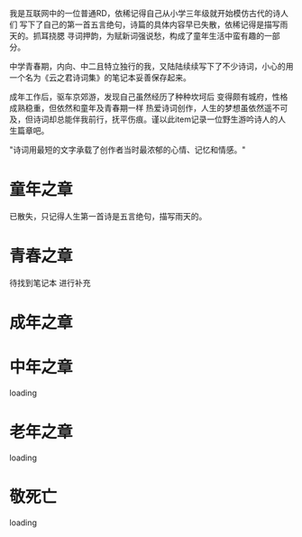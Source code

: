 我是互联网中的一位普通RD，依稀记得自己从小学三年级就开始模仿古代的诗人们 写下了自己的第一首五言绝句，诗篇的具体内容早已失散，依稀记得是描写雨天的。抓耳挠腮 寻词押韵，为赋新词强说愁，构成了童年生活中蛮有趣的一部分。

中学青春期，内向、中二且特立独行的我，又陆陆续续写下了不少诗词，小心的用一个名为《云之君诗词集》的笔记本妥善保存起来。

成年工作后，驱车京郊游，发现自己虽然经历了种种坎坷后 变得颇有城府，性格成熟稳重，但依然和童年及青春期一样 热爱诗词创作，人生的梦想虽依然遥不可及，但诗词却总能伴我前行，抚平伤痕。谨以此item记录一位野生游吟诗人的人生篇章吧。

"诗词用最短的文字承载了创作者当时最浓郁的心情、记忆和情感。"

# 童年之章
已散失，只记得人生第一首诗是五言绝句，描写雨天的。

# 青春之章
待找到笔记本 进行补充

# 成年之章

# 中年之章
loading
# 老年之章
loading
# 敬死亡
loading